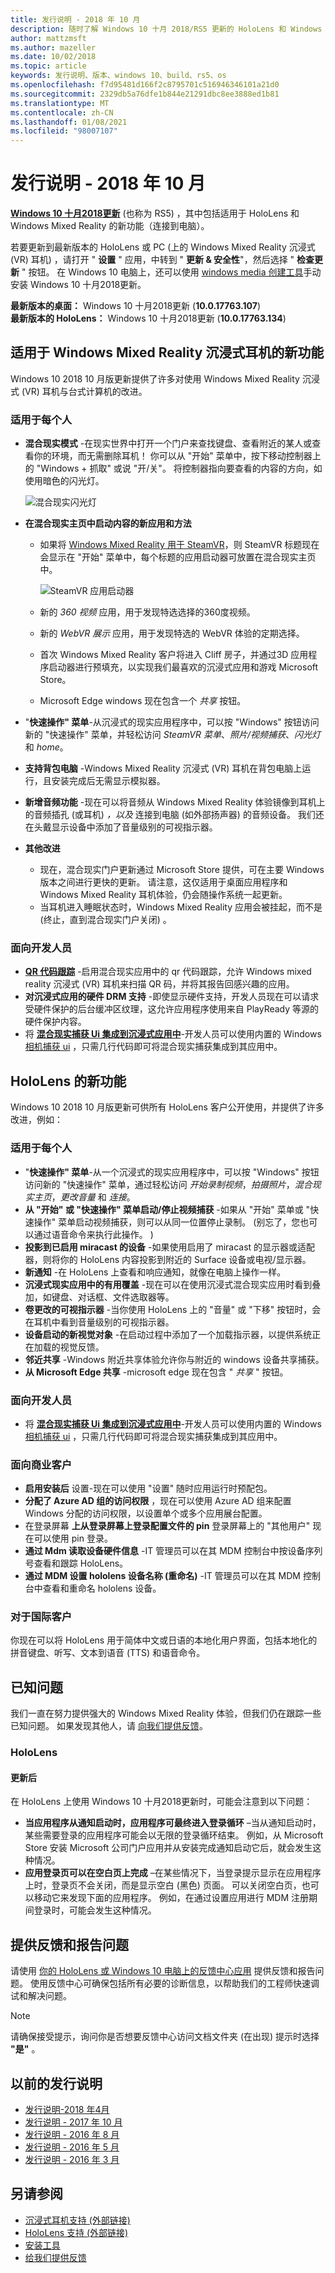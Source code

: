 ```yaml
---
title: 发行说明 - 2018 年 10 月
description: 随时了解 Windows 10 十月 2018/RS5 更新的 HoloLens 和 Windows Mixed Reality 发行说明。
author: mattzmsft
ms.author: mazeller
ms.date: 10/02/2018
ms.topic: article
keywords: 发行说明、版本、windows 10、build、rs5、os
ms.openlocfilehash: f7d95481d166f2c8795701c516946346101a21d0
ms.sourcegitcommit: 2329db5a76dfe1b844e21291dbc8ee3888ed1b81
ms.translationtype: MT
ms.contentlocale: zh-CN
ms.lasthandoff: 01/08/2021
ms.locfileid: "98007107"
---
```

# <a name="release-notes---october-2018"></a>发行说明 - 2018 年 10 月

**[Windows 10 十月2018更新](https://blogs.windows.com/windowsexperience/2018/10/02/find-out-whats-new-in-windows-and-office-in-october/)** (也称为 RS5) ，其中包括适用于 HoloLens 和 Windows Mixed Reality 的新功能（连接到电脑）。 

若要更新到最新版本的 HoloLens 或 PC (上的 Windows Mixed Reality 沉浸式 (VR) 耳机) ，请打开 " **设置** " 应用，中转到 " **更新 & 安全性**"，然后选择 " **检查更新** " 按钮。 在 Windows 10 电脑上，还可以使用 [windows media 创建工具](https://www.microsoft.com/software-download/windows10)手动安装 Windows 10 十月2018更新。

**最新版本的桌面：** Windows 10 十月2018更新 (**10.0.17763.107**) <br>
**最新版本的 HoloLens：** Windows 10 十月2018更新 (**10.0.17763.134**) <br>

## <a name="new-features-for-windows-mixed-reality-immersive-headsets"></a>适用于 Windows Mixed Reality 沉浸式耳机的新功能

Windows 10 2018 10 月版更新提供了许多对使用 Windows Mixed Reality 沉浸式 (VR) 耳机与台式计算机的改进。

### <a name="for-everyone"></a>适用于每个人

* **混合现实模式** -在现实世界中打开一个门户来查找键盘、查看附近的某人或查看你的环境，而无需删除耳机！ 你可以从 "开始" 菜单中，按下移动控制器上的 "Windows + 抓取" 或说 "开/关"。 将控制器指向要查看的内容的方向，如使用暗色的闪光灯。

    ![混合现实闪光灯](images/mr-flashlight.png)

* **在混合现实主页中启动内容的新应用和方法**
    * 如果将 [Windows Mixed Reality 用于 SteamVR](https://docs.microsoft.com/windows/mixed-reality/enthusiast-guide/using-steamvr-with-windows-mixed-reality)，则 SteamVR 标题现在会显示在 "开始" 菜单中，每个标题的应用启动器可放置在混合现实主页中。
    
        ![SteamVR 应用启动器](images/steamvr-launchers.png)
        
    * 新的 *360 视频* 应用，用于发现特选选择的360度视频。
    * 新的 *WebVR 展示* 应用，用于发现特选的 WebVR 体验的定期选择。
    * 首次 Windows Mixed Reality 客户将进入 Cliff 房子，并通过3D 应用程序启动器进行预填充，以实现我们最喜欢的沉浸式应用和游戏 Microsoft Store。
    * Microsoft Edge windows 现在包含一个 *共享* 按钮。
* "**快速操作" 菜单**-从沉浸式的现实应用程序中，可以按 "Windows" 按钮访问新的 "快速操作" 菜单，并轻松访问 *SteamVR 菜单*、*照片/视频捕获*、*闪光灯* 和 *home*。
* **支持背包电脑** -Windows Mixed Reality 沉浸式 (VR) 耳机在背包电脑上运行，且安装完成后无需显示模拟器。
* **新增音频功能** -现在可以将音频从 Windows Mixed Reality 体验镜像到耳机上的音频插孔 (或耳机) *，以及* 连接到电脑 (如外部扬声器) 的音频设备。 我们还在头戴显示设备中添加了音量级别的可视指示器。
* **其他改进**
    * 现在，混合现实门户更新通过 Microsoft Store 提供，可在主要 Windows 版本之间进行更快的更新。 请注意，这仅适用于桌面应用程序和 Windows Mixed Reality 耳机体验，仍会随操作系统一起更新。 
    * 当耳机进入睡眠状态时，Windows Mixed Reality 应用会被挂起，而不是 (终止，直到混合现实门户关闭) 。
    
### <a name="for-developers"></a>面向开发人员

* **[QR 代码跟踪](https://docs.microsoft.com/windows/mixed-reality/develop/platform-capabilities-and-apis/qr-code-tracking)** -启用混合现实应用中的 qr 代码跟踪，允许 Windows mixed reality 沉浸式 (VR) 耳机来扫描 QR 码，并将其报告回感兴趣的应用。
* **对沉浸式应用的硬件 DRM 支持** -即使显示硬件支持，开发人员现在可以请求受硬件保护的后台缓冲区纹理，这允许应用程序使用来自 PlayReady 等源的硬件保护内容。
* 将 **[混合现实捕获 Ui 集成到沉浸式应用中](https://docs.microsoft.com/windows/mixed-reality/develop/platform-capabilities-and-apis/mixed-reality-capture-for-developers#integrating-mrc-functionality-from-within-your-app)**-开发人员可以使用内置的 Windows [相机捕获 ui](https://docs.microsoft.com/windows/uwp/audio-video-camera/capture-photos-and-video-with-cameracaptureui) ，只需几行代码即可将混合现实捕获集成到其应用中。

## <a name="new-features-for-hololens"></a>HoloLens 的新功能

Windows 10 2018 10 月版更新可供所有 HoloLens 客户公开使用，并提供了许多改进，例如：

### <a name="for-everyone"></a>适用于每个人

* "**快速操作" 菜单**-从一个沉浸式的现实应用程序中，可以按 "Windows" 按钮访问新的 "快速操作" 菜单，通过轻松访问 *开始录制视频*，*拍摄照片*，*混合现实主页*，*更改音量* 和 *连接*。
* **从 "开始" 或 "快速操作" 菜单启动/停止视频捕获** -如果从 "开始" 菜单或 "快速操作" 菜单启动视频捕获，则可以从同一位置停止录制。  (别忘了，您也可以通过语音命令来执行此操作。 ) 
* **投影到已启用 miracast 的设备** -如果使用启用了 miracast 的显示器或适配器，则将你的 HoloLens 内容投影到附近的 Surface 设备或电视/显示器。
* **新通知** -在 HoloLens 上查看和响应通知，就像在电脑上操作一样。  
* **沉浸式现实应用中的有用覆盖** -现在可以在使用沉浸式混合现实应用时看到叠加，如键盘、对话框、文件选取器等。
* **卷更改的可视指示器** -当你使用 HoloLens 上的 "音量" 或 "下移" 按钮时，会在耳机中看到音量级别的可视指示器。
* **设备启动的新视觉对象** -在启动过程中添加了一个加载指示器，以提供系统正在加载的视觉反馈。
* **邻近共享** -Windows 附近共享体验允许你与附近的 windows 设备共享捕获。  
* **从 Microsoft Edge 共享** -microsoft edge 现在包含 " *共享* " 按钮。 

### <a name="for-developers"></a>面向开发人员

* 将 **[混合现实捕获 Ui 集成到沉浸式应用中](https://docs.microsoft.com/windows/mixed-reality/develop/platform-capabilities-and-apis/mixed-reality-capture-for-developers#integrating-mrc-functionality-from-within-your-app)**-开发人员可以使用内置的 Windows [相机捕获 ui](https://docs.microsoft.com/windows/uwp/audio-video-camera/capture-photos-and-video-with-cameracaptureui) ，只需几行代码即可将混合现实捕获集成到其应用中。

### <a name="for-commercial-customers"></a>面向商业客户

* **启用安装后** 设置-现在可以使用 "设置" 随时应用运行时预配包。
* **分配了 Azure AD 组的访问权限** ，现在可以使用 Azure AD 组来配置 Windows 分配的访问权限，以设置单个或多个应用展台配置。
* 在登录屏幕 **上从登录屏幕上登录配置文件的 pin** 登录屏幕上的 "其他用户" 现在可以使用 pin 登录。 
* **通过 Mdm 读取设备硬件信息** -IT 管理员可以在其 MDM 控制台中按设备序列号查看和跟踪 HoloLens。
* **通过 MDM 设置 hololens 设备名称 (重命名)** -IT 管理员可以在其 MDM 控制台中查看和重命名 hololens 设备。

### <a name="for-international-customers"></a>对于国际客户

你现在可以将 HoloLens 用于简体中文或日语的本地化用户界面，包括本地化的拼音键盘、听写、文本到语音 (TTS) 和语音命令。

## <a name="known-issues"></a>已知问题

我们一直在努力提供强大的 Windows Mixed Reality 体验，但我们仍在跟踪一些已知问题。 如果发现其他人，请 [向我们提供反馈](https://docs.microsoft.com/windows/mixed-reality/give-us-feedback)。

### <a name="hololens"></a>HoloLens
 
#### <a name="after-update"></a>更新后
在 HoloLens 上使用 Windows 10 十月2018更新时，可能会注意到以下问题：
* **当应用程序从通知启动时，应用程序可最终进入登录循环** –当从通知启动时，某些需要登录的应用程序可能会以无限的登录循环结束。 例如，从 Microsoft Store 安装 Microsoft 公司门户应用并从安装完成通知启动它后，就会发生这种情况。
* **应用登录页可以在空白页上完成** –在某些情况下，当登录提示显示在应用程序上时，登录页不会关闭，而是显示空白 (黑色) 页面。 可以关闭空白页，也可以移动它来发现下面的应用程序。 例如，在通过设置应用进行 MDM 注册期间登录时，可能会发生这种情况。 

## <a name="provide-feedback-and-report-issues"></a>提供反馈和报告问题

请使用 [你的 HoloLens 或 Windows 10 电脑上的反馈中心应用](https://docs.microsoft.com/windows/mixed-reality/give-us-feedback) 提供反馈和报告问题。 使用反馈中心可确保包括所有必要的诊断信息，以帮助我们的工程师快速调试和解决问题。

>[!NOTE]
>请确保接受提示，询问你是否想要反馈中心访问文档文件夹 (在出现) 提示时选择 **"是"** 。

## <a name="prior-release-notes"></a>以前的发行说明

* [发行说明-2018 年4月](release-notes-april-2018.md)
* [发行说明 - 2017 年 10 月](release-notes-october-2017.md)
* [发行说明 - 2016 年 8 月](release-notes-august-2016.md)
* [发行说明 - 2016 年 5 月](release-notes-may-2016.md)
* [发行说明 - 2016 年 3 月](release-notes-march-2016.md)

## <a name="see-also"></a>另请参阅
* [沉浸式耳机支持 (外部链接) ](https://docs.microsoft.com/windows/mixed-reality/enthusiast-guide/troubleshooting-windows-mixed-reality)
* [HoloLens 支持 (外部链接) ](https://support.microsoft.com/products/hololens)
* [安装工具](https://docs.microsoft.com/windows/mixed-reality/develop/install-the-tools)
* [给我们提供反馈](https://docs.microsoft.com/windows/mixed-reality/give-us-feedback)

